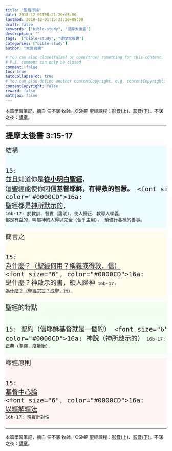 ```yaml
---
title: "聖經導論"
date: 2018-12-01T08:21:20+08:00
lastmod: 2018-12-01T15:21:20+08:00
draft: false
keywords: ["bible-study", "提摩太後書"]
description: ""
tags:  ["bible-study", "提摩太後書"]
categories: ["bible-study"]
author: "常常喜樂"

# You can also close(false) or open(true) something for this content.
# P.S. comment can only be closed
comment: false
toc: true
autoCollapseToc: true
# You can also define another contentCopyright. e.g. contentCopyright: "This is another copyright."
contentCopyright: false
reward: false
mathjax: false
---
```


本篇學習筆記，摘自 任不寐 牧師。CSMP 聖經課程：[影音(上)](https://www.youtube.com/watch?v=66flmyyOhSM&list=PLkYuhuWK3UJlB74m_er-q4U_92r1rO4K2)、[影音(下)](https://www.youtube.com/watch?v=SVui943xanw&list=PLkYuhuWK3UJlB74m_er-q4U_92r1rO4K2&index=2)。不寐之夜：[講章](http://www.bible.url.tw/bmzy-montrealccc-com/2015-07-16-767.html#respond)。

---

<font size="5"><b>提摩太後書 3:15-17</b></font>

<div style="background-color:#ECFCFF"><font size="5">
<pre>
結構

15: 並且知道你是<a href="https://joy.nctu.me/post/bible-life/從小明白聖經/" title="從小明白聖經"><b>從小明白聖經</b></a>，
這聖經能使你因<b>信基督耶穌，有得救的智慧。</b>
    <font size="6", color="#0000CD">16a: 聖經都是<a href="https://joy.nctu.me/post/bible-life/神所默示的/" title="神所默示的">神所默示的</a>，</font>
16b-17: 於教訓、督責（證明）、使人歸正、教導人學義，
都是有益的，叫屬神的人得以完全（合乎主用），
預備行各樣的善事。
</pre>
</font>
</div>

<div style="background-color:#FFFCEC"><font size="5">
<pre>
簡言之

15: <a href="https://joy.nctu.me/post/bible-study/聖經何用/" title="聖經何用">為什麼？（聖經何用？稱義或得救，信）</a>
    <font size="6", color="#0000CD">16a: 是什麼？神啟示的書，領人歸神</font>
16b-17: <a href="https://joy.nctu.me/post/bible-study/聖經何用/" title="聖經何用">為什麼？（聖經宗旨？成聖，行）</a>
</pre>
</font>
</div>

<div style="background-color:#F0FFF0"><font size="5">
<pre>
聖經的特點

15: 聖約（信耶穌基督就是一個約）
    <font size="6", color="#0000CD">16a: 神說（神所啟示的）</font>
16b-17: <a href="https://joy.nctu.me/post/bible-study/正典/" title="正典">正典（準繩，度量衡）</a>
</pre>
</font>
</div>

<div style="background-color:#FFF4F4"><font size="5">
<pre>
釋經原則

15: <a href="https://joy.nctu.me/post/bible-study/基督中心/" title="基督中心">基督中心論</a>
    <font size="6", color="#0000CD">16a: <a href="https://joy.nctu.me/post/bible-study/以經解經/" title="以經解經">以經解經法</a></font>
16b-17: 現實針對性
</pre>
</font>
</div>

---

本篇學習筆記，摘自 任不寐 牧師。CSMP 聖經課程：[影音(上)](https://www.youtube.com/watch?v=66flmyyOhSM&list=PLkYuhuWK3UJlB74m_er-q4U_92r1rO4K2)、[影音(下)](https://www.youtube.com/watch?v=SVui943xanw&list=PLkYuhuWK3UJlB74m_er-q4U_92r1rO4K2&index=2)。不寐之夜：[講章](http://www.bible.url.tw/bmzy-montrealccc-com/2015-07-16-767.html#respond)。